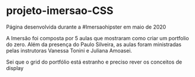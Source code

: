 # projeto-imersao-CSS
Página desenvolvida durante a #Imersaohipster em maio de 2020

A Imersão foi composta por 5 aulas que mostraram como criar um portfolio do zero.
Além da presença do Paulo Silveira, as aulas foram ministradas pelas instrutoras Vanessa Tonini e Juliana Amoasei.

Sei que o grid do portfólio está estranho e preciso rever os conceitos de display
